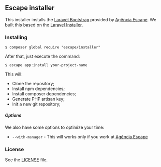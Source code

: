 ## Escape installer

This installer installs the [Laravel Bootstrap](github.com/escapecriativacao/laravel-bootstrap) provided by [Agência Escape](http://www.escape.ppg.br). We built this based on the [Laravel Installer](https://github.com/laravel/installer).

### Installing

```
$ composer global require "escape/installer"
```

After that, just execute the command: 

```
$ escape app:install your-project-name 
```

This will:

* Clone the repository;
* Install npm dependencies;
* Install composer dependencies;
* Generate PHP artisan key;
* Init a new git repository;

##### Options

We also have some options to optimize your time:

* `--with-manager` - This will works only if you work at [Agência Escape](http://www.escape.ppg.br)

### License

See the [LICENSE](https://github.com/escapecriativacao/console/blob/master/LICENSE) file.